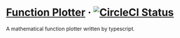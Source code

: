 # [Function Plotter](https://plotter.fanglin.me/) &middot; [![CircleCI Status](https://circleci.com/gh/fang-lin/function-plotter.svg?style=shield)](https://app.circleci.com/pipelines/github/fang-lin/function-plotter)

A mathematical function plotter written by typescript.
